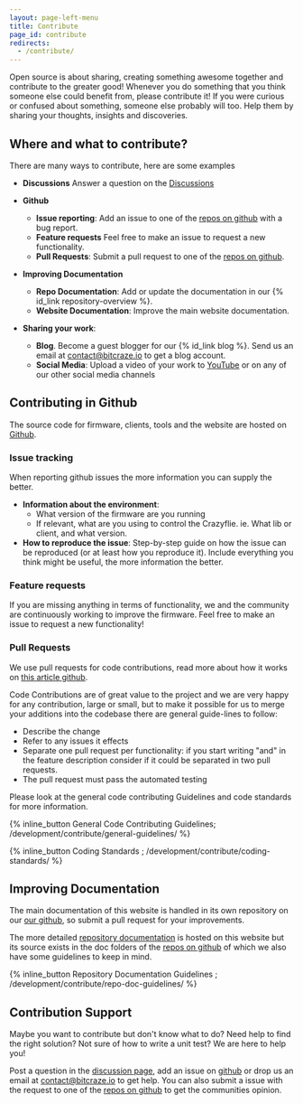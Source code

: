 ```yaml
---
layout: page-left-menu
title: Contribute
page_id: contribute
redirects:
  - /contribute/
---
```


Open source is about sharing, creating something awesome together and contribute
to the greater good! Whenever you do something that you think someone else could
benefit from, please contribute it! If you were curious or confused about something,
someone else probably will too. Help them by sharing your thoughts, insights and
discoveries.

## Where and what to contribute?

There are many ways to contribute, here are some examples

* **Discussions** Answer a question on the [Discussions](https://discussions.bitcraze.io)
* **Github**
  * **Issue reporting**: Add an issue to one of the [repos on github](https://github.com/bitcraze) with a
bug report.
  * **Feature requests**  Feel free to make an issue to request a new functionality.
  * **Pull Requests**: Submit a pull request to one of the [repos on github](https://github.com/bitcraze).

* **Improving Documentation**
  * **Repo Documentation**: Add or update the documentation in our {% id_link repository-overview %}.
  * **Website Documentation**: Improve the main website documentation.
* **Sharing your work**:
  * **Blog**. Become a guest blogger for our {% id_link blog %}. Send us an email at contact@bitcraze.io to get a blog account.
  * **Social Media**: Upload a video of your work to [YouTube](https://www.youtube.com/) or on any of our other social media channels

## Contributing in Github
The source code for firmware, clients, tools and the website are hosted on [Github](https://github.com/bitcraze).

### Issue tracking
When reporting github issues the more information you can supply the better.

* **Information about the environment**:
  * What version of the firmware are you running
  * If relevant, what are you using to control the Crazyflie. ie. What lib or client, and what version.
* **How to reproduce the issue**: Step-by-step guide on how the issue can be reproduced (or at least how you reproduce it). Include everything you think might be useful, the more information the better.

### Feature requests
If you are missing anything in terms of functionality, we and the community are continuously working to improve the firmware. Feel free to make an issue to request a new functionality!


### Pull Requests
We use pull requests for code contributions, read more about how it works on
[this article github](https://help.github.com/articles/about-pull-requests/).

Code Contributions are of great value to the project and we are very happy for any contribution, large or small,
but to make it possible for us to merge your additions into the codebase there are general guide-lines to follow:

* Describe the change
* Refer to any issues it effects
* Separate one pull request per functionality: if you start writing "and" in the feature description consider if it could be separated in two pull requests.
* The pull request must pass the automated testing

Please look at the general code contributing Guidelines and code standards for more information.

 {% inline_button General Code Contributing Guidelines; /development/contribute/general-guidelines/ %}

 {% inline_button Coding Standards ; /development/contribute/coding-standards/ %}

## Improving Documentation

The main documentation of this website is handled in its own repository on our [our github](https://github.com/bitcraze/bitcraze-website), so submit a pull request for your improvements.

The more detailed [repository documentation](/documentation/repository/) is hosted on this website but its source exists in the doc folders of the [repos on github](https://github.com/bitcraze) of which we also have some guidelines to keep in mind.

 {% inline_button Repository Documentation Guidelines ; /development/contribute/repo-doc-guidelines/ %}


## Contribution Support

Maybe you want to contribute but don't know what to do? Need help
to find the right solution? Not sure of how to write a unit test?
We are here to help you!

Post a question in the [discussion page](https://discussions.bitcraze.io), add an issue on
[github](https://github.com/bitcraze) or drop us an email at
contact@bitcraze.io to get help.
You can also submit a issue with the request to one of the [repos on github](https://github.com/bitcraze) to get the communities opinion.
